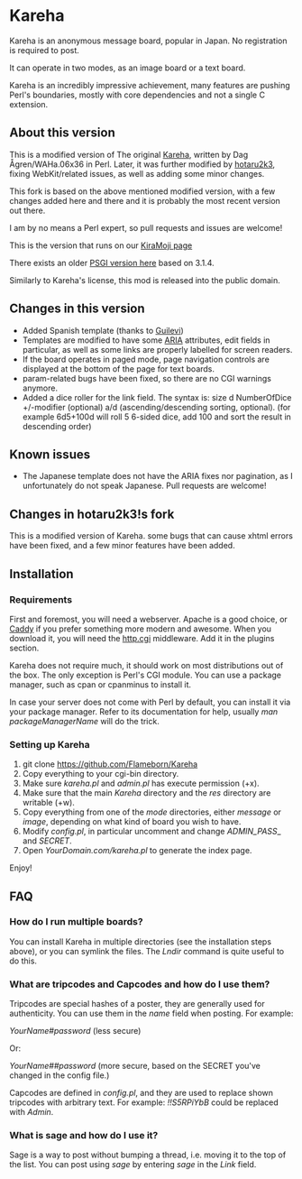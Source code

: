 # Kareha

Kareha is an anonymous message board, popular in Japan. No registration is required to post.

It can operate in two modes, as an image board or a text board.

Kareha is an incredibly impressive achievement, many features are pushing Perl's boundaries, mostly with core dependencies and not a single C extension.

## About this version

This is a modified version of The original [Kareha](https://wakaba.c3.cx/s/web/wakaba_kareha), written by Dag Ågren/WAHa.06x36 in Perl. Later, it was further modified by [hotaru2k3](https://github.com/hotaru2k3), fixing WebKit/related issues, as well as adding some minor changes.

This fork is based on the above mentioned modified version, with a few changes added here and there and it is probably the most recent version out there.

I am by no means a Perl expert, so pull requests and issues are welcome!

This is the version that runs on our [KiraMoji page](https://kiramoji.ga)

There exists an older [PSGI version here](https://github.com/marlencrabapple/kareha-psgi) based on 3.1.4.

Similarly to Kareha's license, this mod is released into the public domain.

## Changes in this version

- Added Spanish template (thanks to [Guilevi](https://github.com/guilevi))
- Templates are modified to have some [ARIA](https://developer.mozilla.org/en-US/docs/Web/Accessibility/ARIA) attributes, edit fields in particular, as well as some links are properly labelled for screen readers.
- If the board operates in paged mode, page navigation controls are displayed at the bottom of the page for text boards.
- param-related bugs have been fixed, so there are no CGI warnings anymore.
- Added a dice roller for the link field. The syntax is: size d NumberOfDice +/-modifier (optional) a/d (ascending/descending sorting, optional). (for example 6d5+100d will roll 5 6-sided dice, add 100 and sort the result in descending order)

## Known issues

- The Japanese template does not have the ARIA fixes nor pagination, as I unfortunately do not speak Japanese. Pull requests are welcome!

## Changes in hotaru2k3!s fork

This is a modified version of Kareha. some bugs that can cause xhtml errors have been fixed, and a few minor features have been added.

## Installation

### Requirements

First and foremost, you will need a webserver. Apache is a good choice, or [Caddy](https://caddyserver.com) if you prefer something more modern and awesome. When you download it, you will need the [http.cgi](https://caddyserver.com/docs/http.cgi) middleware. Add it in the plugins section.

Kareha does not require much, it should work on most distributions out of the box. The only exception is Perl's CGI module. You can use a package manager, such as cpan or cpanminus to install it.

In case your server does not come with Perl by default, you can install it via your package manager. Refer to its documentation for help, usually _man packageManagerName_ will do the trick.

### Setting up Kareha

1. git clone https://github.com/Flameborn/Kareha
2. Copy everything to your cgi-bin directory.
3. Make sure _kareha.pl_ and _admin.pl_ has execute permission (+x).
4. Make sure that the main _Kareha_ directory and the _res_ directory are writable (+w).
5. Copy everything from one of the _mode_ directories, either _message_ or _image_, depending on what kind of board you wish to have.
6. Modify _config.pl_, in particular uncomment and change _ADMIN_PASS__ and _SECRET_.
7. Open _YourDomain.com/kareha.pl_ to generate the index page.

Enjoy!

## FAQ

### How do I run multiple boards?

You can install Kareha in multiple directories (see the installation steps above), or you can symlink the files. The _Lndir_ command is quite useful to do this.

### What are tripcodes and Capcodes and how do I use them?

Tripcodes are special hashes of a poster, they are generally used for authenticity. You can use them in the _name_ field when posting. For example:

_YourName#password_ (less secure)

Or:

_YourName##password_ (more secure, based on the SECRET you've changed in the config file.)

Capcodes are defined in _config.pl_, and they are used to replace shown tripcodes with arbitrary text. For example: _!!S5RPiYbB_ could be replaced with _Admin_.

### What is sage and how do I use it?

Sage is a way to post without bumping a thread, i.e. moving it to the top of the list. You can post using _sage_ by entering _sage_ in the _Link_ field.
